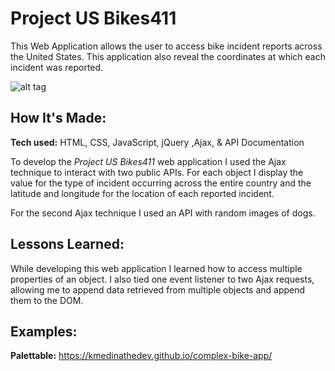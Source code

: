# Project US Bikes411
This Web Application allows the user to access bike incident reports across the United States. This application also reveal the coordinates at which each incident was reported.

![alt tag](http://traditionslouisville.com/wp-content/uploads/2014/07/Bicycle_Tax.JPEG-05c8a.jpg
)

## How It's Made:

**Tech used:** HTML, CSS, JavaScript, jQuery ,Ajax, & API Documentation

To develop the *Project US Bikes411*  web application I used the Ajax technique to interact with two public APIs. For each object I display the value for the type of incident occurring across the entire country and the latitude and longitude for the location of each reported incident.

For the second Ajax technique I used an API with random images of dogs.

## Lessons Learned:

While developing this web application I learned how to access multiple properties of an object. I also tied one event listener to two Ajax requests, allowing me to append data retrieved from multiple objects and append them to the DOM.

## Examples:

**Palettable:** https://kmedinathedev.github.io/complex-bike-app/

